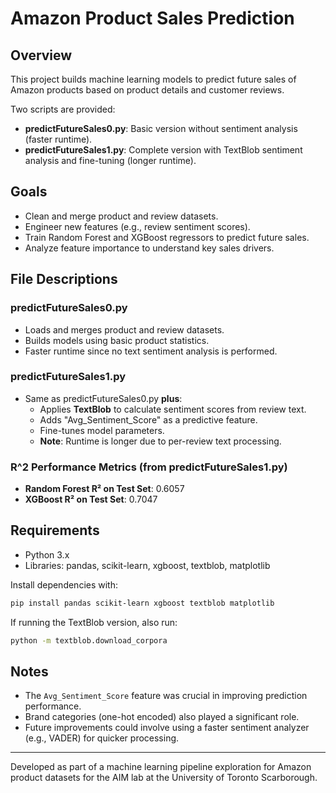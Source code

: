 # Amazon Product Sales Prediction

## Overview

This project builds machine learning models to predict future sales of Amazon products based on product details and customer reviews.

Two scripts are provided:

- **predictFutureSales0.py**: Basic version without sentiment analysis (faster runtime).
- **predictFutureSales1.py**: Complete version with TextBlob sentiment analysis and fine-tuning (longer runtime).

## Goals

- Clean and merge product and review datasets.
- Engineer new features (e.g., review sentiment scores).
- Train Random Forest and XGBoost regressors to predict future sales.
- Analyze feature importance to understand key sales drivers.

## File Descriptions

### predictFutureSales0.py

- Loads and merges product and review datasets.
- Builds models using basic product statistics.
- Faster runtime since no text sentiment analysis is performed.

### predictFutureSales1.py

- Same as predictFutureSales0.py **plus**:
  - Applies **TextBlob** to calculate sentiment scores from review text.
  - Adds "Avg\_Sentiment\_Score" as a predictive feature.
  - Fine-tunes model parameters.
  - **Note**: Runtime is longer due to per-review text processing.

### R^2 Performance Metrics (from predictFutureSales1.py)

- **Random Forest R² on Test Set**: 0.6057
- **XGBoost R² on Test Set**: 0.7047

## Requirements

- Python 3.x
- Libraries: pandas, scikit-learn, xgboost, textblob, matplotlib

Install dependencies with:

```bash
pip install pandas scikit-learn xgboost textblob matplotlib
```

If running the TextBlob version, also run:

```bash
python -m textblob.download_corpora
```

## Notes

- The `Avg_Sentiment_Score` feature was crucial in improving prediction performance.
- Brand categories (one-hot encoded) also played a significant role.
- Future improvements could involve using a faster sentiment analyzer (e.g., VADER) for quicker processing.

---

Developed as part of a machine learning pipeline exploration for Amazon product datasets for the AIM lab at the University of Toronto Scarborough.

